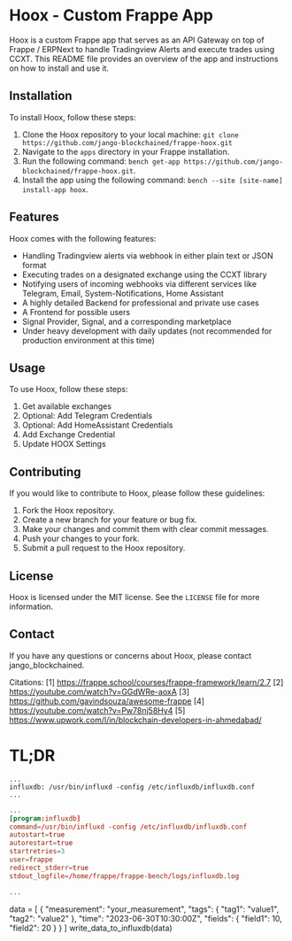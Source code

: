 # Hoox - Custom Frappe App

Hoox is a custom Frappe app that serves as an API Gateway on top of Frappe / ERPNext to handle Tradingview Alerts and execute trades using CCXT. This README file provides an overview of the app and instructions on how to install and use it.

## Installation

To install Hoox, follow these steps:

1. Clone the Hoox repository to your local machine: `git clone https://github.com/jango-blockchained/frappe-hoox.git`
2. Navigate to the `apps` directory in your Frappe installation.
3. Run the following command: `bench get-app https://github.com/jango-blockchained/frappe-hoox.git`.
4. Install the app using the following command: `bench --site [site-name] install-app hoox`.

## Features

Hoox comes with the following features:

- Handling Tradingview alerts via webhook in either plain text or JSON format
- Executing trades on a designated exchange using the CCXT library
- Notifying users of incoming webhooks via different services like Telegram, Email, System-Notifications, Home Assistant
- A highly detailed Backend for professional and private use cases
- A Frontend for possible users
- Signal Provider, Signal, and a corresponding marketplace
- Under heavy development with daily updates (not recommended for production environment at this time)

## Usage

To use Hoox, follow these steps:

1. Get available exchanges
2. Optional: Add Telegram Credentials
3. Optional: Add HomeAssistant Credentials
4. Add Exchange Credential
5. Update HOOX Settings

## Contributing

If you would like to contribute to Hoox, please follow these guidelines:

1. Fork the Hoox repository.
2. Create a new branch for your feature or bug fix.
3. Make your changes and commit them with clear commit messages.
4. Push your changes to your fork.
5. Submit a pull request to the Hoox repository.

## License

Hoox is licensed under the MIT license. See the `LICENSE` file for more information.

## Contact

If you have any questions or concerns about Hoox, please contact jango_blockchained.

Citations:
[1] https://frappe.school/courses/frappe-framework/learn/2.7
[2] https://youtube.com/watch?v=GGdWRe-aoxA
[3] https://github.com/gavindsouza/awesome-frappe
[4] https://youtube.com/watch?v=Pw78nj58Hy4
[5] https://www.upwork.com/l/in/blockchain-developers-in-ahmedabad/

# TL;DR

```Procfile
...
influxdb: /usr/bin/influxd -config /etc/influxdb/influxdb.conf
...

```

```supervisor.conf
...
[program:influxdb]
command=/usr/bin/influxd -config /etc/influxdb/influxdb.conf
autostart=true
autorestart=true
startretries=3
user=frappe
redirect_stderr=true
stdout_logfile=/home/frappe/frappe-bench/logs/influxdb.log

...
```

data = [
{
"measurement": "your_measurement",
"tags": {
"tag1": "value1",
"tag2": "value2"
},
"time": "2023-06-30T10:30:00Z",
"fields": {
"field1": 10,
"field2": 20
}
}
]
write_data_to_influxdb(data)

```

```
